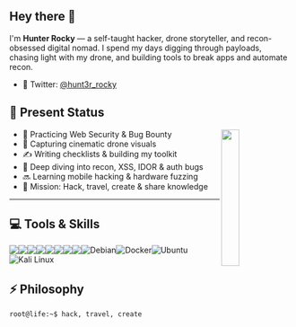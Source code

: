

<h2 align="left">
  Hey there 👋
</h2>

I'm <strong>Hunter Rocky</strong> — a self-taught hacker, drone storyteller, and recon-obsessed digital nomad. I spend my days digging through payloads, chasing light with my drone, and building tools to break apps and automate recon.
- 🔗 Twitter: [@hunt3r_rocky](https://twitter.com/hunt3r_rocky) 

## 📡 Present Status

<img width="25%" align='right' src="https://github.com/user-attachments/assets/9c826dd0-fd72-49ba-af60-e79f64344f59"/>

- 🧪 Practicing Web Security & Bug Bounty  
- 🚁 Capturing cinematic drone visuals  
- ✍️ Writing checklists & building my toolkit  
- 🧠 Deep diving into recon, XSS, IDOR & auth bugs  
- 🔜 Learning mobile hacking & hardware fuzzing  
- 🚀 Mission: Hack, travel, create & share knowledge

---

## 💻 Tools & Skills

<div align="left" style="display: flex; flex-wrap: wrap;">
  <img src="https://img.shields.io/badge/websec?style=for-the-badge&logo=webapp&color=000000"/>
  <img src="https://img.shields.io/badge/Burp_Suite-ff6633?style=for-the-badge&logo=burp-suite&color=000000"/>
  <img src="https://img.shields.io/badge/Linux-FCC624?style=for-the-badge&logo=linux&color=000000"/>
  <img src="https://img.shields.io/badge/Recon-Tools-blueviolet?style=for-the-badge&color=000000"/>
  <img src="https://img.shields.io/badge/Bash-4EAA25?style=for-the-badge&logo=gnu-bash&color=000000"/>
  <img src="https://img.shields.io/badge/Python-3776AB?style=for-the-badge&logo=python&color=000000"/>
  <img src="https://img.shields.io/badge/VSCode-007ACC?style=for-the-badge&logo=visual-studio-code&color=000000"/>
  <img src="https://img.shields.io/badge/Git-F05032?style=for-the-badge&logo=git&color=000000"/>
  <img src="https://img.shields.io/badge/Debian-D70A53?style=for-the-badge&logo=debian&color=000000" alt="Debian" />
  <img src="https://img.shields.io/badge/Docker-2496ED?style=for-the-badge&logo=docker&color=000000" alt="Docker" />
  <img src="https://img.shields.io/badge/Ubuntu-E95420?style=for-the-badge&logo=ubuntu&color=000000" alt="Ubuntu" />
  <img src="https://img.shields.io/badge/Kali_Linux-557C94?style=for-the-badge&logo=kali-linux&color=000000" alt="Kali Linux" />
  
</div>


## ⚡ Philosophy

```bash
root@life:~$ hack, travel, create


